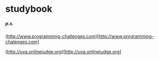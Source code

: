 # studybook

##### p.s. #####

(http://www.programming-challenges.com)[http://www.programming-chalenges.com]

(http://uva.onlinejudge.org)[http://uva.onlinejudge.org]

